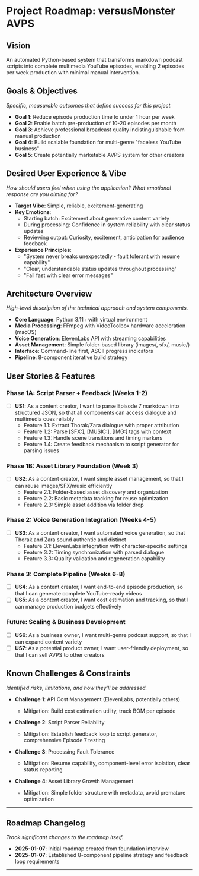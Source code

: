 # Project Roadmap: versusMonster AVPS

## Vision
An automated Python-based system that transforms markdown podcast scripts into complete multimedia YouTube episodes, enabling 2 episodes per week production with minimal manual intervention.

## Goals & Objectives
*Specific, measurable outcomes that define success for this project.*

- **Goal 1**: Reduce episode production time to under 1 hour per week
- **Goal 2**: Enable batch pre-production of 10-20 episodes per month
- **Goal 3**: Achieve professional broadcast quality indistinguishable from manual production
- **Goal 4**: Build scalable foundation for multi-genre "faceless YouTube business"
- **Goal 5**: Create potentially marketable AVPS system for other creators

## Desired User Experience & Vibe
*How should users feel when using the application? What emotional response are you aiming for?*

- **Target Vibe**: Simple, reliable, excitement-generating
- **Key Emotions**: 
  - Starting batch: Excitement about generative content variety
  - During processing: Confidence in system reliability with clear status updates
  - Reviewing output: Curiosity, excitement, anticipation for audience feedback
- **Experience Principles**: 
  - "System never breaks unexpectedly - fault tolerant with resume capability"
  - "Clear, understandable status updates throughout processing"
  - "Fail fast with clear error messages"

## Architecture Overview
*High-level description of the technical approach and system components.*

- **Core Language**: Python 3.11+ with virtual environment
- **Media Processing**: FFmpeg with VideoToolbox hardware acceleration (macOS)
- **Voice Generation**: ElevenLabs API with streaming capabilities
- **Asset Management**: Simple folder-based library (images/, sfx/, music/)
- **Interface**: Command-line first, ASCII progress indicators
- **Pipeline**: 8-component iterative build strategy

## User Stories & Features

### Phase 1A: Script Parser + Feedback (Weeks 1-2)
- [ ] **US1**: As a content creator, I want to parse Episode 7 markdown into structured JSON, so that all components can access dialogue and multimedia cues reliably
  - Feature 1.1: Extract Thorak/Zara dialogue with proper attribution
  - Feature 1.2: Parse [SFX:], [MUSIC:], [IMG:] tags with context
  - Feature 1.3: Handle scene transitions and timing markers
  - Feature 1.4: Create feedback mechanism to script generator for parsing issues

### Phase 1B: Asset Library Foundation (Week 3)
- [ ] **US2**: As a content creator, I want simple asset management, so that I can reuse images/SFX/music efficiently
  - Feature 2.1: Folder-based asset discovery and organization
  - Feature 2.2: Basic metadata tracking for reuse optimization
  - Feature 2.3: Simple asset addition via folder drop

### Phase 2: Voice Generation Integration (Weeks 4-5)
- [ ] **US3**: As a content creator, I want automated voice generation, so that Thorak and Zara sound authentic and distinct
  - Feature 3.1: ElevenLabs integration with character-specific settings
  - Feature 3.2: Timing synchronization with parsed dialogue
  - Feature 3.3: Quality validation and regeneration capability

### Phase 3: Complete Pipeline (Weeks 6-8)
- [ ] **US4**: As a content creator, I want end-to-end episode production, so that I can generate complete YouTube-ready videos
- [ ] **US5**: As a content creator, I want cost estimation and tracking, so that I can manage production budgets effectively

### Future: Scaling & Business Development
- [ ] **US6**: As a business owner, I want multi-genre podcast support, so that I can expand content variety
- [ ] **US7**: As a potential product owner, I want user-friendly deployment, so that I can sell AVPS to other creators

## Known Challenges & Constraints
*Identified risks, limitations, and how they'll be addressed.*

- **Challenge 1**: API Cost Management (ElevenLabs, potentially others)
  - Mitigation: Build cost estimation utility, track BOM per episode

- **Challenge 2**: Script Parser Reliability
  - Mitigation: Establish feedback loop to script generator, comprehensive Episode 7 testing

- **Challenge 3**: Processing Fault Tolerance
  - Mitigation: Resume capability, component-level error isolation, clear status reporting

- **Challenge 4**: Asset Library Growth Management
  - Mitigation: Simple folder structure with metadata, avoid premature optimization

---

## Roadmap Changelog
*Track significant changes to the roadmap itself.*

- **2025-01-07**: Initial roadmap created from foundation interview
- **2025-01-07**: Established 8-component pipeline strategy and feedback loop requirements
---